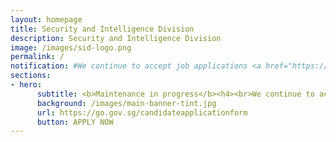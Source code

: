 ```yaml
---
layout: homepage
title: Security and Intelligence Division
description: Security and Intelligence Division
image: /images/sid-logo.png
permalink: /
notification: #We continue to accept job applications <a href="https://go.gov.sg/candidateapplicationform" target="_blank">here</a>.
sections:
- hero:
      subtitle: <b>Maintenance in progress</b><h4><br>We continue to accept job applications here.<br>We apologise for the inconvenience caused.<br></h4><br>
      background: /images/main-banner-tint.jpg
      url: https://go.gov.sg/candidateapplicationform
      button: APPLY NOW
---
```

